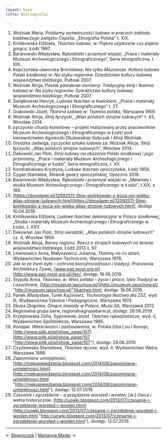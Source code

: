 ```yaml
---
layout: base
title: Bibliografia

---
```

 1. Woźniak Maria, _Problemy wytwórczości ludowe w pracach zakładu badawczego związku Cepelia_, „Etnografia Polska” t. XIX.
 2. Królikowska Elżbieta, _Tkactwo ludowe_, w: _Piękno użyteczne czy piękno ginące_, Łódź 1997.
 3. Baranowski Władysław, _Rękodzieło i przemysł wiejski_, „Prace i materiały Muzeum Archeologicznego i Etnograficznego”, Seria etnograficzna, t. XIX.
 4. Kopczyńska-Jaworska Bronisława, _Nie tylko Mazowsze. Kultura ludowa Polski środkowej_ w: _Na styku regionów. Dziedzictwo kultury ludowej województwa łódzkiego_, Pułtusk 2007.
 5. Woźniak Alicja, _Pasiak pasiakowi nierówny. Tradycyjny strój i tkanina ludowa_ w: _Na styku regionów. Dziedzictwo kultury ludowej województwa łódzkiego_, Pułtusk 2007.
 6. Świątkowski Henryk, _Ludowe tkactwo w łowickiem_, „Prace i materiały Muzeum  Archeologicznego i Etnograficznego” t. 27.
 7. Grabowski Józef, _Tkanina ludowa_ w:  _Tkanina polska_, Warszawa 1959.
 8. Woźniak Alicja, _Strój łęczycki_, „Atlas polskich strojów ludowych” t. 43, Wrocław 2014.
 9. _Łęczyckie chusty kamelowe_ – projekt realizowany przez pracowników Muzeum Archeologicznego i Etnograficznego w Łodzi pod kierownictwem Agnieszki Dłużewskiej-Sobczak i Alicji Woźniak.
10. Grodzka Jadwiga, _Łęczycka sztuka ludowa_ za: Woźnak Alicja, _Strój łęczycki_, „Atlas polskich strojów ludowych”, Wrocław 2014.
11. Dekowski Jan Piotr, _Strój ludowy na obszarze Polski środkowej i jego przemiany_, „Prace i materiały Muzeum Archeologicznego i Etnograficznego w Łodzi”, Seria etnograficzna, t. XX.
12. Kondratiukowa Krystyna, _Ludowe tkactwo opoczyńskie_, Łódź 1958.
13. Cygan Stanisław, _Słownik gwary opoczyńskiej_, Opoczno 2018.
14. Baranowski Władysław, _Rękodzieło i przemysł wiejski_ w: „Materiały i studia Muzeum Archeologicznego i Etnograficznego w Łodzi”, t.XIX, s. 189.
15. [https://docplayer.pl/12092511-Stroj-piotrkowski-z-koca-xix-wieku-atlas-strojow-ludowych.html](https://docplayer.pl/12092511-Stroj-piotrkowski-z-koca-xix-wieku-atlas-strojow-ludowych.html), dostęp 10.04.2019.
16. Królikowska Elżbieta, _Ludowe tkactwo dekoracyjne w Polsce środkowej_, „Studia i materiały Muzeum Archeologicznego i Etnograficznego w Łodzi, t. XXV.
17. Dekowski Jan Piotr, _Strój sieradzki_, „Atlas polskich strojów ludowych” cz. 4, Wrocław 1959.
18. Woźniak Alicja, _Barwy regionu. Rzecz o strojach ludowych na terenie województwa łódzkiego_, Łódź 2013 s. 97.
19. Litwinowicz Anna, Małyszewicz Julianna, _Tkaniny na co dzień_, Wydawnictwo Naukowo-Techniczne, Warszawa 1978.
20. _Jak to ze lnem było – ochrona bioróżnorodności i tradycji_, Pracownia Architektury Żywej, [www.paz.most.org.pl](http://www.paz.most.org.pl)/len/, dostęp: 16.06.2019.
21. Stypuła Anna, _Tkactwo, w: Wieś polska – życie i praca, Izba Tradycji w Lasochowie_, [http://muzeum.lasochow.pl/](http://muzeum.lasochow.pl/ "http://muzeum.lasochow.pl/")tkactwo.html, dostęp: 16.06.2019.
22. Panek Władysław, Turek Kazimierz, _Technologia tkactwa dla ZSZ_, wyd. III, Wydawnictwa Szkolne i Pedagogiczne, Warszawa 1974.
23. Skuza Zbigniew, _Ginące zawody w Polsce, Muza SA_, Warszawa 2012.
24. Regionalna grupa barw, regionalnagrupabarw.pl, dostęp: 28.06.2019.
25. Krzeptowska Zofia, Sypniewski Józef, _Tkactwo rękodzielnicze_, wyd. II, Wydawnictwo Spółdzielcze, Warszawa 1985.
26. _Konopie. Właściwości i zastosowania_, w: Polska Izba Lnu i Konopi, [http://www.pilik.pl/pl/show_page/107](http://www.pilik.pl/pl/show_page/107 "http://www.pilik.pl/pl/show_page/107"), dostęp: 29.06.2019.
27.  Czyżkowska Stanisława, _Tkactwo ręczne_, wyd. II, Wydawnictwo Watra, Warszawa 1988.
28. _Zapomniane umiejętności_, [http://niekupiejedzenia.blogspot.com/2014/08/zapomniane-umiejetnosci.html](http://niekupiejedzenia.blogspot.com/2014/08/zapomniane-umiejetnosci.html "http://niekupiejedzenia.blogspot.com/2014/08/zapomniane-umiejetnosci.html"), dostęp: 12.07.2019.
29. _Czesanie i zgrzeblenie - a przędzenie worsted i woolen_, \[w:\] Owca i wełna historycznie, [http://uowki.blogspot.com/2013/07/czesanie-i-zgrzeblenie-worsted-i-woolen.html](http://uowki.blogspot.com/2013/07/czesanie-i-zgrzeblenie-worsted-i-woolen.html "http://uowki.blogspot.com/2013/07/czesanie-i-zgrzeblenie-worsted-i-woolen.html"), dostęp: 12.07.2019.

***

← [Słowniczek](/slowniczek/#main) | [Marianna Madej](/marianna-madej/#main) →